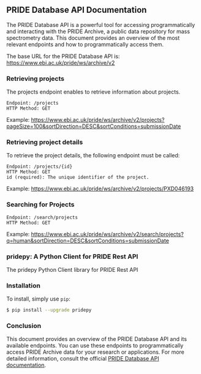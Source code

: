 ## PRIDE Database API Documentation

The PRIDE Database API is a powerful tool for accessing programmatically and interacting with the PRIDE Archive, a public data repository for mass spectrometry data. This document provides an overview of the most relevant endpoints and how to programmatically access them.

The base URL for the PRIDE Database API is: https://www.ebi.ac.uk/pride/ws/archive/v2


### Retrieving projects 

The projects endpoint enables to retrieve information about projects.  
```
Endpoint: /projects
HTTP Method: GET
```
Example: https://www.ebi.ac.uk/pride/ws/archive/v2/projects?pageSize=100&sortDirection=DESC&sortConditions=submissionDate

### Retrieving project details

To retrieve the project details, the following endpoint must be called: 

```
Endpoint: /projects/{id}
HTTP Method: GET
id (required): The unique identifier of the project.
```

Example: https://www.ebi.ac.uk/pride/ws/archive/v2/projects/PXD046193

### Searching for Projects

```
Endpoint: /search/projects
HTTP Method: GET
```

Example: https://www.ebi.ac.uk/pride/ws/archive/v2/search/projects?q=human&sortDirection=DESC&sortConditions=submissionDate

### pridepy: A Python Client for PRIDE Rest API

The pridepy Python Client library for PRIDE Rest API 

### Installation

To install, simply use `pip`:

```bash
$ pip install --upgrade pridepy
```

### Conclusion

This document provides an overview of the PRIDE Database API and its available endpoints. You can use these endpoints to programmatically access PRIDE Archive data for your research or applications. For more detailed information, consult the official [PRIDE Database API documentation](https://www.ebi.ac.uk/pride/ws/archive/v2).